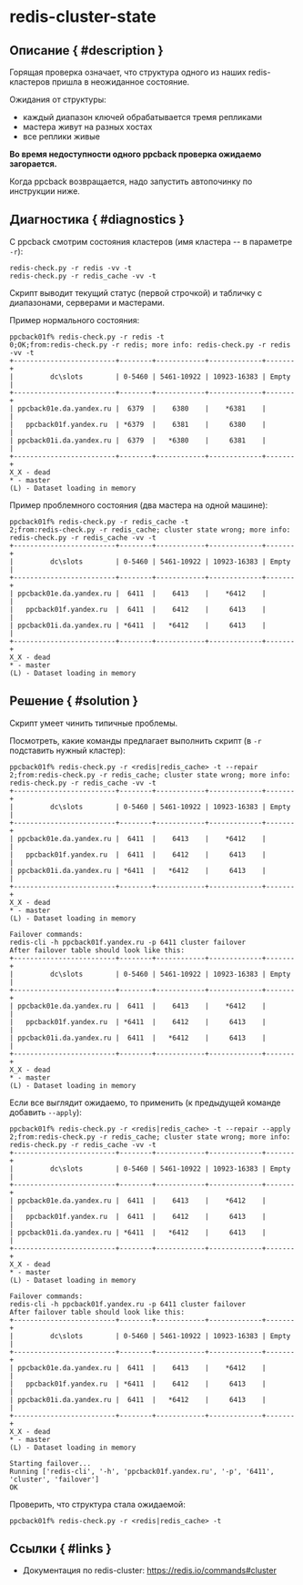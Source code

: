 # redis-cluster-state


## Описание { #description }

Горящая проверка означает, что структура одного из наших redis-кластеров пришла в неожиданное состояние.

Ожидания от структуры:

- каждый диапазон ключей обрабатывается тремя репликами
- мастера живут на разных хостах
- все реплики живые

**Во время недоступности одного ppcback проверка ожидаемо загорается.**

Когда ppcback возвращается, надо запустить автопочинку по инструкции ниже.


## Диагностика { #diagnostics }

С ppcback смотрим состояния кластеров (имя кластера -- в параметре `-r`):

```
redis-check.py -r redis -vv -t
redis-check.py -r redis_cache -vv -t
```

Скрипт выводит текущий статус (первой строчкой) и табличку с диапазонами, серверами и мастерами.

Пример нормального состояния:

```
ppcback01f% redis-check.py -r redis -t          
0;OK;from:redis-check.py -r redis; more info: redis-check.py -r redis -vv -t
+-------------------------+--------+------------+-------------+-------+
|         dc\slots        | 0-5460 | 5461-10922 | 10923-16383 | Empty |
+-------------------------+--------+------------+-------------+-------+
| ppcback01e.da.yandex.ru |  6379  |    6380    |    *6381    |       |
|   ppcback01f.yandex.ru  | *6379  |    6381    |     6380    |       |
| ppcback01i.da.yandex.ru |  6379  |   *6380    |     6381    |       |
+-------------------------+--------+------------+-------------+-------+
X_X - dead
* - master
(L) - Dataset loading in memory
```

Пример проблемного состояния (два мастера на одной машине):

```
ppcback01f% redis-check.py -r redis_cache -t    
2;from:redis-check.py -r redis_cache; cluster state wrong; more info: redis-check.py -r redis_cache -vv -t
+-------------------------+--------+------------+-------------+-------+
|         dc\slots        | 0-5460 | 5461-10922 | 10923-16383 | Empty |
+-------------------------+--------+------------+-------------+-------+
| ppcback01e.da.yandex.ru |  6411  |    6413    |    *6412    |       |
|   ppcback01f.yandex.ru  |  6411  |    6412    |     6413    |       |
| ppcback01i.da.yandex.ru | *6411  |   *6412    |     6413    |       |
+-------------------------+--------+------------+-------------+-------+
X_X - dead
* - master
(L) - Dataset loading in memory
```


## Решение { #solution }

Скрипт умеет чинить типичные проблемы. 

Посмотреть, какие команды предлагает выполнить скрипт (в `-r` подставить нужный кластер):

```
ppcback01f% redis-check.py -r <redis|redis_cache> -t --repair
2;from:redis-check.py -r redis_cache; cluster state wrong; more info: redis-check.py -r redis_cache -vv -t
+-------------------------+--------+------------+-------------+-------+
|         dc\slots        | 0-5460 | 5461-10922 | 10923-16383 | Empty |
+-------------------------+--------+------------+-------------+-------+
| ppcback01e.da.yandex.ru |  6411  |    6413    |    *6412    |       |
|   ppcback01f.yandex.ru  |  6411  |    6412    |     6413    |       |
| ppcback01i.da.yandex.ru | *6411  |   *6412    |     6413    |       |
+-------------------------+--------+------------+-------------+-------+
X_X - dead
* - master
(L) - Dataset loading in memory

Failover commands:
redis-cli -h ppcback01f.yandex.ru -p 6411 cluster failover
After failover table should look like this:
+-------------------------+--------+------------+-------------+-------+
|         dc\slots        | 0-5460 | 5461-10922 | 10923-16383 | Empty |
+-------------------------+--------+------------+-------------+-------+
| ppcback01e.da.yandex.ru |  6411  |    6413    |    *6412    |       |
|   ppcback01f.yandex.ru  | *6411  |    6412    |     6413    |       |
| ppcback01i.da.yandex.ru |  6411  |   *6412    |     6413    |       |
+-------------------------+--------+------------+-------------+-------+
X_X - dead
* - master
(L) - Dataset loading in memory
```

Если все выглядит ожидаемо, то применить (к предыдущей команде добавить `--apply`):

```
ppcback01f% redis-check.py -r <redis|redis_cache> -t --repair --apply
2;from:redis-check.py -r redis_cache; cluster state wrong; more info: redis-check.py -r redis_cache -vv -t
+-------------------------+--------+------------+-------------+-------+
|         dc\slots        | 0-5460 | 5461-10922 | 10923-16383 | Empty |
+-------------------------+--------+------------+-------------+-------+
| ppcback01e.da.yandex.ru |  6411  |    6413    |    *6412    |       |
|   ppcback01f.yandex.ru  |  6411  |    6412    |     6413    |       |
| ppcback01i.da.yandex.ru | *6411  |   *6412    |     6413    |       |
+-------------------------+--------+------------+-------------+-------+
X_X - dead
* - master
(L) - Dataset loading in memory

Failover commands:
redis-cli -h ppcback01f.yandex.ru -p 6411 cluster failover
After failover table should look like this:
+-------------------------+--------+------------+-------------+-------+
|         dc\slots        | 0-5460 | 5461-10922 | 10923-16383 | Empty |
+-------------------------+--------+------------+-------------+-------+
| ppcback01e.da.yandex.ru |  6411  |    6413    |    *6412    |       |
|   ppcback01f.yandex.ru  | *6411  |    6412    |     6413    |       |
| ppcback01i.da.yandex.ru |  6411  |   *6412    |     6413    |       |
+-------------------------+--------+------------+-------------+-------+
X_X - dead
* - master
(L) - Dataset loading in memory

Starting failover...
Running ['redis-cli', '-h', 'ppcback01f.yandex.ru', '-p', '6411', 'cluster', 'failover']
OK
```

Проверить, что структура стала ожидаемой:

```
ppcback01f% redis-check.py -r <redis|redis_cache> -t    
```

## Ссылки { #links }
- Документация по redis-cluster: <https://redis.io/commands#cluster>
